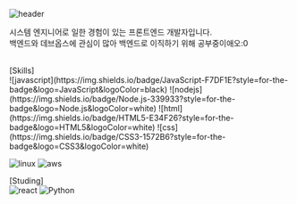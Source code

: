 ![header](https://capsule-render.vercel.app/api?type=waving&color=gradient&height=250&section=header&text=wellcome&fontSize=70&fontAlignY=41)

시스템 엔지니어로 일한 경험이 있는 프론트엔드 개발자입니다.<br>
백엔드와 데브옵스에 관심이 많아 백엔드로 이직하기 위해 공부중이애오:0


<br>
[Skills]<br>
![javascript](https://img.shields.io/badge/JavaScript-F7DF1E?style=for-the-badge&logo=JavaScript&logoColor=black) ![nodejs](https://img.shields.io/badge/Node.js-339933?style=for-the-badge&logo=Node.js&logoColor=white) ![html](https://img.shields.io/badge/HTML5-E34F26?style=for-the-badge&logo=HTML5&logoColor=white) ![css](https://img.shields.io/badge/CSS3-1572B6?style=for-the-badge&logo=CSS3&logoColor=white)

![linux](https://img.shields.io/badge/Linux-FCC624?style=for-the-badge&logo=Linux&logoColor=black) ![aws](https://img.shields.io/badge/Amazon%20AWS-232F3E?style=for-the-badge&logo=Amazon%20AWS&logoColor=white)

[Studing]<br>
![react](https://img.shields.io/badge/React-61DAFB?style=for-the-badge&logo=React&logoColor=black)
![Python](https://img.shields.io/badge/Python-3776AB?style=for-the-badge&logo=Python&logoColor=white)
